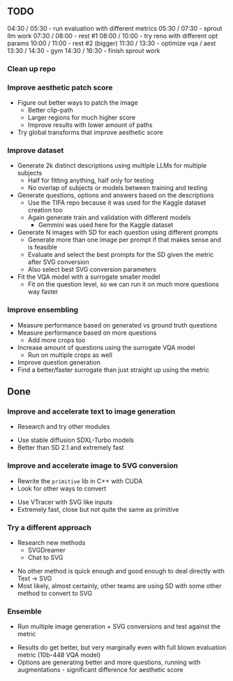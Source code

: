 ## TODO


04:30 / 05:30 - run evaluation with different metrics
05:30 / 07:30 - sprout llm work
07:30 / 08:00 - rest #1
08:00 / 10:00 - try reno with different opt params
10:00 / 11:00 - rest #2 (bigger)
11:30 / 13:30 - optimize vqa / aest
13:30 / 14:30 - gym
14:30 / 16:30 - finish sprout work




### Clean up repo

### Improve aesthetic patch score

- Figure out better ways to patch the image
    - Better clip-path
    - Larger regions for much higher score
    - Improve results with lower amount of paths
- Try global transforms that improve aesthetic score


### Improve dataset

- Generate 2k distinct descriptions using multiple LLMs for multiple subjects
    - Half for fitting anything, half only for testing
    - No overlap of subjects or models between training and testing
- Generate questions, options and answers based on the descriptions
    - Use the TIFA repo because it was used for the Kaggle dataset creation too
    - Again generate train and validation with different models
        - Gemmini was used here for the Kaggle dataset
- Generate N images with SD for each question using different prompts
    - Generate more than one image per prompt if that makes sense and is feasible
    - Evaluate and select the best prompts for the SD given the metric after SVG conversion
    - Also select best SVG conversion parameters
- Fit the VQA model with a surrogate smaller model
    - Fit on the question level, so we can run it on much more questions way faster


### Improve ensembling

- Measure performance based on generated vs ground truth questions
- Measure performance based on more questions
    - Add more crops too
- Increase amount of questions using the surrogate VQA model
    - Run on multiple crops as well
- Improve question generation
- Find a better/faster surrogate than just straight up using the metric


## Done

### Improve and accelerate text to image generation

- Research and try other modules

* Use stable diffusion SDXL-Turbo models
* Better than SD 2.1 and extremely fast


### Improve and accelerate image to SVG conversion

- Rewrite the `primitive` lib in C++ with CUDA
- Look for other ways to convert


* Use VTracer with SVG like inputs
* Extremely fast, close but not quite the same as primitive


### Try a different approach

- Research new methods
    - SVGDreamer
    - Chat to SVG

* No other method is quick enough and good enough to deal directly with Text -> SVG
* Most likely, almost certainly, other teams are using SD with some other method to convert to SVG


### Ensemble

- Run multiple image generation + SVG conversions and test against the metric

* Results do get better, but very marginally even with full blown evaluation metric (10b-448 VQA model)
* Options are generating better and more questions, running with augmentations - significant difference for aesthetic score

